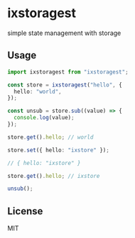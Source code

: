 # ixstoragest

simple state management with storage

## Usage

```ts
import ixstoragest from "ixstoragest";

const store = ixstoragest("hello", {
  hello: "world",
});

const unsub = store.sub((value) => {
  console.log(value);
});

store.get().hello; // world

store.set({ hello: "ixstore" });

// { hello: "ixstore" }

store.get().hello; // ixstore

unsub();
```

## License

MIT
